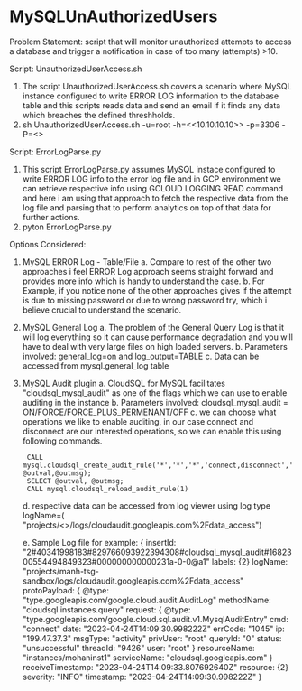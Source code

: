 # MySQLUnAuthorizedUsers
Problem Statement: script that will monitor unauthorized attempts to access a database and trigger a notification in case of too many (attempts) >10.

Script: UnauthorizedUserAccess.sh
1. The script UnauthorizedUserAccess.sh covers a scenario where MySQL instance configured to write ERROR LOG information to the database table and this scripts reads data and send an email if it finds any data which breaches the defined threshholds.
2. sh UnauthorizedUserAccess.sh -u=root -h=<<10.10.10.10>> -p=3306 -P=<<passwd>>

Script: ErrorLogParse.py
1. This script ErrorLogParse.py assumes MySQL instace configured to write ERROR LOG info to the error log file and in GCP environment we can retrieve respective info using GCLOUD LOGGING READ command and here i am using that approach to fetch the respective data from the log file and parsing that to perform analytics on top of that data for further actions.
2. pyton ErrorLogParse.py

Options Considered:
  1. MySQL ERROR Log - Table/File
     a. Compare to rest of the other two approaches i feel ERROR Log approach seems straight forward and provides more info which is handy to understand           the case.
     b. For Example, if you notice none of the other approaches gives if the attempt is due to missing password or due to wrong password try, which i               believe crucial to understand the scenario.
  
  2. MySQL General Log
     a. The problem of the General Query Log is that it will log everything so it can cause performance degradation and you will have to deal with very             large files on high loaded servers.
     b. Parameters involved: general_log=on and log_output=TABLE
     c. Data can be accessed from mysql.general_log table

  3. MySQL Audit plugin
     a. CloudSQL for MySQL facilitates "cloudsql_mysql_audit" as one of the flags which we can use to enable auditing in the instance
     b. Parameters involved: cloudsql_mysql_audit = ON/FORCE/FORCE_PLUS_PERMENANT/OFF
     c. we can choose what operations we like to enable auditing, in our case connect and disconnect are our interested operations, so we can enable this           using following commands.
     
          CALL mysql.cloudsql_create_audit_rule('*','*','*','connect,disconnect','B',0, @outval,@outmsg);
          SELECT @outval, @outmsg;
          CALL mysql.cloudsql_reload_audit_rule(1)
     d. respective data can be accessed from log viewer using log type logName=( "projects/<<projectName>>/logs/cloudaudit.googleapis.com%2Fdata_access")
  
     e. Sample Log file for example:
          {
            insertId: "2#40341998183#829766093922394308#cloudsql_mysql_audit#1682300554494849323#000000000000231a-0-0@a1"
            labels: {2}
            logName: "projects/manh-tsg-sandbox/logs/cloudaudit.googleapis.com%2Fdata_access"
            protoPayload: {
            @type: "type.googleapis.com/google.cloud.audit.AuditLog"
            methodName: "cloudsql.instances.query"
            request: {
            @type: "type.googleapis.com/google.cloud.sql.audit.v1.MysqlAuditEntry"
            cmd: "connect"
            date: "2023-04-24T14:09:30.998222Z"
            errCode: "1045"
            ip: "199.47.37.3"
            msgType: "activity"
            privUser: "root"
            queryId: "0"
            status: "unsuccessful"
            threadId: "9426"
            user: "root"
            }
            resourceName: "instances/mohaninst1"
            serviceName: "cloudsql.googleapis.com"
            }
            receiveTimestamp: "2023-04-24T14:09:33.807692640Z"
            resource: {2}
            severity: "INFO"
            timestamp: "2023-04-24T14:09:30.998222Z"
           }
